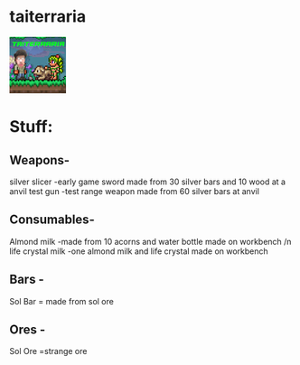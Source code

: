 # taiterraria
![Alt text](icon.png)


# Stuff:

## Weapons-
silver slicer
-early game sword made from 30 silver bars and 10 wood at a anvil
test gun
-test range weapon made from 60 silver bars at anvil
## Consumables-
Almond milk
-made from 10 acorns and water bottle made on workbench /n
life crystal milk
-one almond milk and life crystal made on workbench

## Bars -
Sol Bar
    = made from sol ore
## Ores -
Sol Ore
=strange ore 